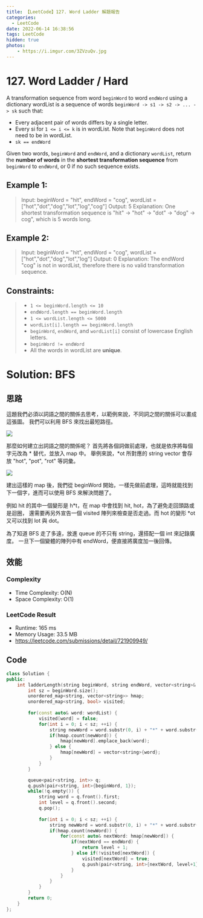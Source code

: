 ```yaml
---
title: 【LeetCode】127. Word Ladder 解題報告
categories:
  - LeetCode
date: 2022-06-14 16:38:56
tags: LeetCode
hidden: true
photos:
    - https://i.imgur.com/3ZVzuQv.jpg
---
```

 
# 127. Word Ladder / Hard

A transformation sequence from word `beginWord` to word `endWord` using a dictionary wordList is a sequence of words `beginWord -> s1 -> s2 -> ... -> sk` such that:

- Every adjacent pair of words differs by a single letter.
- Every si for `1 <= i <= k` is in wordList. Note that `beginWord` does not need to be in wordList.
- `sk == endWord`

Given two words, `beginWord` and `endWord`, and a dictionary `wordList`, return the **number of words** in the **shortest transformation sequence** from `beginWord` to `endWord`, or 0 if no such sequence exists.

<!-- more --> 


## Example 1:
> Input: beginWord = "hit", endWord = "cog", wordList = ["hot","dot","dog","lot","log","cog"]
> Output: 5
> Explanation: One shortest transformation sequence is "hit" -> "hot" -> "dot" -> "dog" -> cog", which is 5 words long.

## Example 2:
> Input: beginWord = "hit", endWord = "cog", wordList = ["hot","dot","dog","lot","log"]
> Output: 0
> Explanation: The endWord "cog" is not in wordList, therefore there is no valid transformation sequence.

## Constraints: 
> - `1 <= beginWord.length <= 10`
> - `endWord.length == beginWord.length`
> - `1 <= wordList.length <= 5000`
> - `wordList[i].length == beginWord.length`
> - `beginWord`, `endWord`, and `wordList[i]` consist of lowercase English letters.
> - `beginWord != endWord`
> - All the words in wordList are **unique**.


# Solution: BFS
## 思路

這題我們必須以詞語之間的關係去思考，以範例來說，不同詞之間的關係可以畫成這張圖。
我們可以利用 BFS 來找出最短路徑。

![](https://leetcode.com/problems/word-ladder/Figures/127/Word_Ladder_1.png)


那麼如何建立出詞語之間的關係呢？
首先將各個詞做前處理，也就是依序將每個字元改為 * 替代，並放入 map 中。
舉例來說，*ot 所對應的 string vector 會存放 "hot", "pot", "rot" 等詞彙。

![](https://leetcode.com/problems/word-ladder/Figures/127/Word_Ladder_2.png)

建出這樣的 map 後，我們從 beginWord 開始，一樣先做前處理，這時就能找到下一個字，進而可以使用 BFS 來解決問題了。

例如 hit 的其中一個變形是 h*t，在 map 中會找到 hit, hot，為了避免走回頭路或是迴圈，
還需要再另外宣告一個 visited 陣列來檢查是否走過。而 hot 的變形 *ot 又可以找到 lot 與 dot。

為了知道 BFS 走了多遠，放進 queue 的不只有 string，還搭配一個 int 來記錄廣度。
一旦下一個變體的陣列中有 endWord，便直接將廣度加一後回傳。

## 效能

### Complexity 
- Time Complexity: O(N)
- Space Complexity: O(1)

### LeetCode Result

- Runtime: 165 ms
- Memory Usage: 33.5 MB 
- https://leetcode.com/submissions/detail/721909949/

## Code
```cpp
class Solution {
public:
    int ladderLength(string beginWord, string endWord, vector<string>& wordList) {
        int sz = beginWord.size();
        unordered_map<string, vector<string>> hmap;
        unordered_map<string, bool> visited;
        
        for(const auto& word: wordList) {
            visited[word] = false;
            for(int i = 0; i < sz; ++i) {
                string newWord = word.substr(0, i) + "*" + word.substr(i+1, sz-i-1); 
                if(hmap.count(newWord)) {
                    hmap[newWord].emplace_back(word);
                } else {
                    hmap[newWord] = vector<string>{word};
                }
            }
        }

        queue<pair<string, int>> q;
        q.push(pair<string, int>{beginWord, 1});
        while(!q.empty()) {
            string word = q.front().first; 
            int level = q.front().second;
            q.pop();
            
            for(int i = 0; i < sz; ++i) {
                string newWord = word.substr(0, i) + "*" + word.substr(i+1, sz-i-1); 
                if(hmap.count(newWord)) {
                    for(const auto& nextWord: hmap[newWord]) {
                        if(nextWord == endWord) {
                            return level + 1;
                        } else if(!visited[nextWord]) {
                            visited[nextWord] = true;
                            q.push(pair<string, int>{nextWord, level+1});
                        }
                    }
                }
            }
        }
        return 0;
    }
};
```
